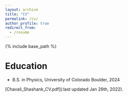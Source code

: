 ```yaml
---
layout: archive
title: "CV"
permalink: /cv/
author_profile: true
redirect_from:
  - /resume
---
```


{% include base_path %}

Education
======
* B.S. in Physics, University of Colorado Boulder, 2024

[Chavali_Shashank_CV.pdf](:last updated Jan 26th, 2022).

